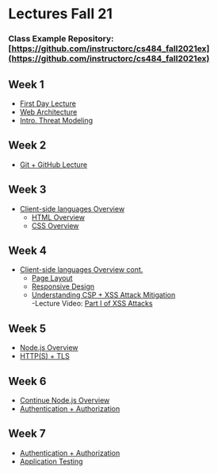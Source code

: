 # Lectures Fall 21 
### Class Example Repository: [https://github.com/instructorc/cs484_fall2021ex](https://github.com/instructorc/cs484_fall2021ex)
## Week 1
 - [First Day Lecture](https://instructorc.github.io/uic_course_app/presentations/firstday.html)
 - [Web Architecture](https://instructorc.github.io/uic_course_app/cs484/web_arch.html)
 - [Intro. Threat Modeling](https://instructorc.github.io/uic_course_app/cs484/threatmodel.html)

## Week 2
- [Git + GitHub Lecture](https://instructorc.github.io/site/slides/webtools/git.html)

## Week 3
- [Client-side languages Overview](https://instructorc.github.io/uic_course_app/cs484/client_side.html)
   - [HTML Overview](https://instructorc.github.io/site/slides/webdev/html5.html)
   - [CSS Overview](https://instructorc.github.io/site/slides/webdev/css.html)
 
## Week 4
- [Client-side languages Overview cont.](https://instructorc.github.io/uic_course_app/cs484/client_side2.html)
   - [Page Layout](https://instructorc.github.io/site/slides/webdev/layout.html)
   - [Responsive Design](https://instructorc.github.io/site/slides/webdev/responsive.html)
   - [Understanding CSP + XSS Attack Mitigation](https://instructorc.github.io/uic_course_app/cs484/xss_csp.html) <br />
      -Lecture Video: [Part I of XSS Attacks](https://www.youtube.com/watch?v=wSg86al1APQ)

## Week 5
- [Node.js Overview](https://instructorc.github.io/site/slides/logic/nodejs.html)
- [HTTP(S) + TLS](https://instructorc.github.io/uic_course_app/cs484/tls_ssl.html)

## Week 6
- [Continue Node.js Overview](https://instructorc.github.io/site/slides/logic/nodejs.html)
- [Authentication + Authorization](https://instructorc.github.io/uic_course_app/cs484/auth.html)

## Week 7
- [Authentication + Authorization](https://instructorc.github.io/uic_course_app/cs484/auth.html)
- [Application Testing](https://instructorc.github.io/site/slides/webtools/testing.html)